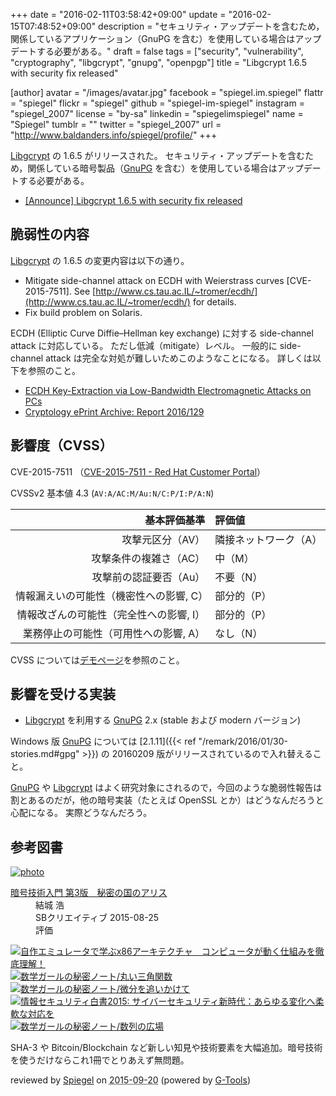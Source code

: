 +++
date = "2016-02-11T03:58:42+09:00"
update = "2016-02-15T07:48:52+09:00"
description = "セキュリティ・アップデートを含むため，関係しているアプリケーション（GnuPG を含む）を使用している場合はアップデートする必要がある。"
draft = false
tags = ["security", "vulnerability", "cryptography", "libgcrypt", "gnupg", "openpgp"]
title = "Libgcrypt 1.6.5 with security fix released"

[author]
  avatar = "/images/avatar.jpg"
  facebook = "spiegel.im.spiegel"
  flattr = "spiegel"
  flickr = "spiegel"
  github = "spiegel-im-spiegel"
  instagram = "spiegel_2007"
  license = "by-sa"
  linkedin = "spiegelimspiegel"
  name = "Spiegel"
  tumblr = ""
  twitter = "spiegel_2007"
  url = "http://www.baldanders.info/spiegel/profile/"
+++

[Libgcrypt] の 1.6.5 がリリースされた。
セキュリティ・アップデートを含むため，関係している暗号製品（[GnuPG] を含む）を使用している場合はアップデートする必要がある。

- [[Announce] Libgcrypt 1.6.5 with security fix released](https://lists.gnupg.org/pipermail/gnupg-announce/2016q1/000384.html)

## 脆弱性の内容

[Libgcrypt] の 1.6.5 の変更内容は以下の通り。

* Mitigate side-channel attack on ECDH with Weierstrass curves [CVE-2015-7511].  See [http://www.cs.tau.ac.IL/~tromer/ecdh/](http://www.cs.tau.ac.IL/~tromer/ecdh/) for details.
* Fix build problem on Solaris.

ECDH (Elliptic Curve Diffie–Hellman key exchange) に対する side-channel attack に対応している。
ただし低減（mitigate）レベル。
一般的に side-channel attack は完全な対処が難しいためこのようなことになる。
詳しくは以下を参照のこと。

- [ECDH Key-Extraction via Low-Bandwidth Electromagnetic Attacks on PCs](http://www.cs.tau.ac.il/~tromer/ecdh/)
- [Cryptology ePrint Archive: Report 2016/129](http://eprint.iacr.org/2016/129)

## 影響度（CVSS）

CVE-2015-7511 （[CVE-2015-7511 - Red Hat Customer Portal](https://access.redhat.com/security/cve/CVE-2015-7511)）

CVSSv2 基本値 4.3 (`AV:A/AC:M/Au:N/C:P/I:P/A:N`)

| 基本評価基準                            | 評価値            |
|----------------------------------------:|:------------------|
| 攻撃元区分（AV）                        | 隣接ネットワーク（A） |
| 攻撃条件の複雑さ（AC）                  | 中（M）           |
| 攻撃前の認証要否（Au）                  | 不要（N）         |
| 情報漏えいの可能性（機密性への影響, C） | 部分的（P）       |
| 情報改ざんの可能性（完全性への影響, I） | 部分的（P）       |
| 業務停止の可能性（可用性への影響, A）   | なし（N）         |

CVSS については[デモページ](http://www.baldanders.info/spiegel/archive/cvss/cvss2.html)を参照のこと。

## 影響を受ける実装

- [Libgcrypt] を利用する [GnuPG] 2.x (stable および modern バージョン)

Windows 版 [GnuPG] については [2.1.11]({{< ref "/remark/2016/01/30-stories.md#gpg" >}}) の 20160209 版がリリースされているので入れ替えること。

[GnuPG] や [Libgcrypt] はよく研究対象にされるので，今回のような脆弱性報告は割とあるのだが，他の暗号実装（たとえば OpenSSL とか）はどうなんだろうと心配になる。
実際どうなんだろう。

[Libgcrypt]: https://www.gnu.org/software/libgcrypt/ "Libgcrypt - GNU Project - Free Software Foundation (FSF)"
[GnuPG]: https://gnupg.org/ "The GNU Privacy Guard"

## 参考図書

<div class="hreview" ><a class="item url" href="http://www.amazon.co.jp/exec/obidos/ASIN/B015643CPE/baldandersinf-22/"><img src="http://ecx.images-amazon.com/images/I/51t6yHHVwEL._SL160_.jpg" alt="photo" class="photo"  /></a><dl ><dt class="fn"><a class="item url" href="http://www.amazon.co.jp/exec/obidos/ASIN/B015643CPE/baldandersinf-22/">暗号技術入門 第3版　秘密の国のアリス</a></dt><dd>結城 浩 </dd><dd>SBクリエイティブ 2015-08-25</dd><dd>評価<abbr class="rating" title="5"><img src="http://g-images.amazon.com/images/G/01/detail/stars-5-0.gif" alt="" /></abbr> </dd></dl><p class="similar"><a href="http://www.amazon.co.jp/exec/obidos/ASIN/B0148FQNVC/baldandersinf-22/" target="_top"><img src="http://images.amazon.com/images/P/B0148FQNVC.09._SCTHUMBZZZ_.jpg"  alt="自作エミュレータで学ぶx86アーキテクチャ　コンピュータが動く仕組みを徹底理解！"  /></a> <a href="http://www.amazon.co.jp/exec/obidos/ASIN/B00W6NCLJM/baldandersinf-22/" target="_top"><img src="http://images.amazon.com/images/P/B00W6NCLJM.09._SCTHUMBZZZ_.jpg"  alt="数学ガールの秘密ノート/丸い三角関数"  /></a> <a href="http://www.amazon.co.jp/exec/obidos/ASIN/B00Y9EYOIW/baldandersinf-22/" target="_top"><img src="http://images.amazon.com/images/P/B00Y9EYOIW.09._SCTHUMBZZZ_.jpg"  alt="数学ガールの秘密ノート/微分を追いかけて"  /></a> <a href="http://www.amazon.co.jp/exec/obidos/ASIN/B012BYBTZC/baldandersinf-22/" target="_top"><img src="http://images.amazon.com/images/P/B012BYBTZC.09._SCTHUMBZZZ_.jpg"  alt="情報セキュリティ白書2015: サイバーセキュリティ新時代：あらゆる変化へ柔軟な対応を"  /></a> <a href="http://www.amazon.co.jp/exec/obidos/ASIN/B00W6NCLL0/baldandersinf-22/" target="_top"><img src="http://images.amazon.com/images/P/B00W6NCLL0.09._SCTHUMBZZZ_.jpg"  alt="数学ガールの秘密ノート/数列の広場"  /></a> </p>
<p class="description">SHA-3 や Bitcoin/Blockchain など新しい知見や技術要素を大幅追加。暗号技術を使うだけならこれ1冊でとりあえず無問題。</p>
<p class="gtools" >reviewed by <a href='#maker' class='reviewer'>Spiegel</a> on <abbr class="dtreviewed" title="2015-09-20">2015-09-20</abbr> (powered by <a href="http://www.goodpic.com/mt/aws/index.html" >G-Tools</a>)</p>
</div>
